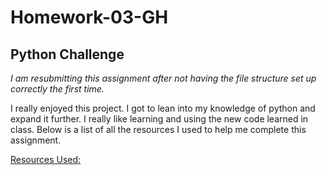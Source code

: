 # Homework-03-GH

## Python Challenge

*I am resubmitting this assignment after not having the file structure set up correctly the first time.*

I really enjoyed this project. I got to lean into my knowledge of python and expand it further. I really like learning and using the new code learned in class. Below is a list of all the resources I used to help me complete this assignment.

<u>Resources Used:</u>
